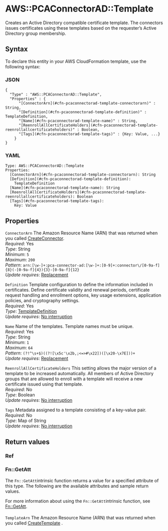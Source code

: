 # AWS::PCAConnectorAD::Template<a name="aws-resource-pcaconnectorad-template"></a>

Creates an Active Directory compatible certificate template\. The connectors issues certificates using these templates based on the requester’s Active Directory group membership\.

## Syntax<a name="aws-resource-pcaconnectorad-template-syntax"></a>

To declare this entity in your AWS CloudFormation template, use the following syntax:

### JSON<a name="aws-resource-pcaconnectorad-template-syntax.json"></a>

```
{
  "Type" : "AWS::PCAConnectorAD::Template",
  "Properties" : {
      "[ConnectorArn](#cfn-pcaconnectorad-template-connectorarn)" : String,
      "[Definition](#cfn-pcaconnectorad-template-definition)" : TemplateDefinition,
      "[Name](#cfn-pcaconnectorad-template-name)" : String,
      "[ReenrollAllCertificateHolders](#cfn-pcaconnectorad-template-reenrollallcertificateholders)" : Boolean,
      "[Tags](#cfn-pcaconnectorad-template-tags)" : {Key: Value, ...}
    }
}
```

### YAML<a name="aws-resource-pcaconnectorad-template-syntax.yaml"></a>

```
Type: AWS::PCAConnectorAD::Template
Properties: 
  [ConnectorArn](#cfn-pcaconnectorad-template-connectorarn): String
  [Definition](#cfn-pcaconnectorad-template-definition): 
    TemplateDefinition
  [Name](#cfn-pcaconnectorad-template-name): String
  [ReenrollAllCertificateHolders](#cfn-pcaconnectorad-template-reenrollallcertificateholders): Boolean
  [Tags](#cfn-pcaconnectorad-template-tags): 
    Key: Value
```

## Properties<a name="aws-resource-pcaconnectorad-template-properties"></a>

`ConnectorArn`  <a name="cfn-pcaconnectorad-template-connectorarn"></a>
 The Amazon Resource Name \(ARN\) that was returned when you called [CreateConnector](https://docs.aws.amazon.com/pca-connector-ad/latest/APIReference/API_CreateConnector.html)\.  
*Required*: Yes  
*Type*: String  
*Minimum*: `5`  
*Maximum*: `200`  
*Pattern*: `arn:[\w-]+:pca-connector-ad:[\w-]+:[0-9]+:connector\/[0-9a-f]{8}(-[0-9a-f]{4}){3}-[0-9a-f]{12}`  
*Update requires*: [Replacement](https://docs.aws.amazon.com/AWSCloudFormation/latest/UserGuide/using-cfn-updating-stacks-update-behaviors.html#update-replacement)

`Definition`  <a name="cfn-pcaconnectorad-template-definition"></a>
Template configuration to define the information included in certificates\. Define certificate validity and renewal periods, certificate request handling and enrollment options, key usage extensions, application policies, and cryptography settings\.  
*Required*: Yes  
*Type*: [TemplateDefinition](aws-properties-pcaconnectorad-template-templatedefinition.md)  
*Update requires*: [No interruption](https://docs.aws.amazon.com/AWSCloudFormation/latest/UserGuide/using-cfn-updating-stacks-update-behaviors.html#update-no-interrupt)

`Name`  <a name="cfn-pcaconnectorad-template-name"></a>
Name of the templates\. Template names must be unique\.  
*Required*: Yes  
*Type*: String  
*Minimum*: `1`  
*Maximum*: `64`  
*Pattern*: `(?!^\s+$)((?![\x5c'\x2b,;<=>#\x22])([\x20-\x7E]))+`  
*Update requires*: [Replacement](https://docs.aws.amazon.com/AWSCloudFormation/latest/UserGuide/using-cfn-updating-stacks-update-behaviors.html#update-replacement)

`ReenrollAllCertificateHolders`  <a name="cfn-pcaconnectorad-template-reenrollallcertificateholders"></a>
This setting allows the major version of a template to be increased automatically\. All members of Active Directory groups that are allowed to enroll with a template will receive a new certificate issued using that template\.  
*Required*: No  
*Type*: Boolean  
*Update requires*: [No interruption](https://docs.aws.amazon.com/AWSCloudFormation/latest/UserGuide/using-cfn-updating-stacks-update-behaviors.html#update-no-interrupt)

`Tags`  <a name="cfn-pcaconnectorad-template-tags"></a>
Metadata assigned to a template consisting of a key\-value pair\.  
*Required*: No  
*Type*: Map of String  
*Update requires*: [No interruption](https://docs.aws.amazon.com/AWSCloudFormation/latest/UserGuide/using-cfn-updating-stacks-update-behaviors.html#update-no-interrupt)

## Return values<a name="aws-resource-pcaconnectorad-template-return-values"></a>

### Ref<a name="aws-resource-pcaconnectorad-template-return-values-ref"></a>

### Fn::GetAtt<a name="aws-resource-pcaconnectorad-template-return-values-fn--getatt"></a>

The `Fn::GetAtt`intrinsic function returns a value for a specified attribute of this type\. The following are the available attributes and sample return values\.

For more information about using the `Fn::GetAtt`intrinsic function, see [Fn::GetAtt](https://docs.aws.amazon.com/AWSCloudFormation/latest/UserGuide/intrinsic-function-reference-getatt.html)\.

#### <a name="aws-resource-pcaconnectorad-template-return-values-fn--getatt-fn--getatt"></a>

`TemplateArn`  <a name="TemplateArn-fn::getatt"></a>
 The Amazon Resource Name \(ARN\) that was returned when you called [CreateTemplate](https://docs.aws.amazon.com/pca-connector-ad/latest/APIReference/API_CreateTemplate.html) \. 